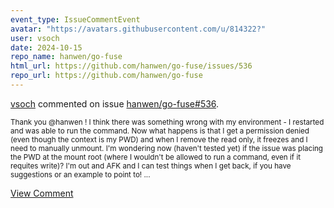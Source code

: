 ```yaml
---
event_type: IssueCommentEvent
avatar: "https://avatars.githubusercontent.com/u/814322?"
user: vsoch
date: 2024-10-15
repo_name: hanwen/go-fuse
html_url: https://github.com/hanwen/go-fuse/issues/536
repo_url: https://github.com/hanwen/go-fuse
---
```


<a href='https://github.com/vsoch' target='_blank'>vsoch</a> commented on issue <a href='https://github.com/hanwen/go-fuse/issues/536' target='_blank'>hanwen/go-fuse#536</a>.

<small>Thank you @hanwen ! I think there was something wrong with my environment - I restarted and was able to run the command. Now what happens is that I get a permission denied (even though the context is my PWD) and when I remove the read only, it freezes and I need to manually unmount. I'm wondering now (haven't tested yet) if the issue was placing the PWD at the mount root (where I wouldn't be allowed to run a command, even if it requites write)? I'm out and AFK and I can test things when I get back, if you have suggestions or an example to point to!...</small>

<a href='https://github.com/hanwen/go-fuse/issues/536' target='_blank'>View Comment</a>